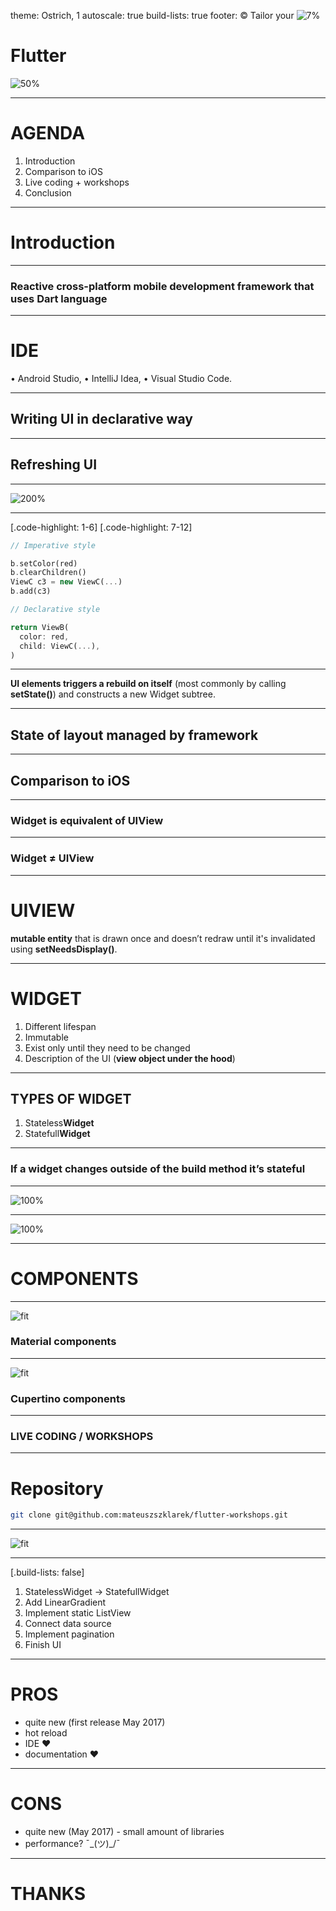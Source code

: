 theme: Ostrich, 1
autoscale: true
build-lists: true
footer: © Tailor your ![7%](images/swift_logo.png)


# Flutter
![50%](images/flutter.png)

---

# AGENDA

1. Introduction
2. Comparison to iOS
3. Live coding + workshops
4. Conclusion

---

# Introduction

---

### Reactive cross-platform mobile development framework that uses Dart language

---

# **IDE**

• Android Studio, 
• IntelliJ Idea,
• Visual Studio Code.

---

## Writing UI in **declarative** way

---

## Refreshing UI

---

![200%](images/declarative_ui.png)

---

[.code-highlight: 1-6]
[.code-highlight: 7-12]


```dart
// Imperative style

b.setColor(red)
b.clearChildren()
ViewC c3 = new ViewC(...)
b.add(c3)

// Declarative style

return ViewB(
  color: red,
  child: ViewC(...),
)
```
---

**UI elements triggers a rebuild on itself** (most commonly by calling **setState()**) and constructs a new Widget subtree.

---

## State of layout managed by **framework**

---

## Comparison to **iOS**

---

### **Widget** is equivalent of **UIView**

---

### **Widget** ≠ **UIView**

---

# **UIVIEW**

**mutable entity** that is drawn once and doesn’t redraw until it's invalidated using **setNeedsDisplay()**.

---

# **WIDGET**

1. Different lifespan
2. Immutable
3. Exist only until they need to be changed
4. Description of the UI (**view object under the hood**)

---

## **TYPES OF WIDGET**

1. Stateless**Widget**
2. Statefull**Widget**

---

### If a widget changes outside of the build method **it’s stateful**

---

![100%](images/parent_1.png)

---

![100%](images/parent_2.png)

---

# COMPONENTS

---

![fit](images/material.png) 
### Material components

---

![fit](images/cupertino.png) 
### Cupertino components

---

### LIVE CODING / WORKSHOPS

---

# Repository
```sh
git clone git@github.com:mateuszszklarek/flutter-workshops.git
```

---

![fit](images/quick_assist.png)

---

[.build-lists: false]

1. StatelessWidget -> StatefullWidget
2. Add LinearGradient 
3. Implement static ListView
4. Connect data source
5. Implement pagination
6. Finish UI


---

# PROS

+ quite new (first release May 2017)
+ hot reload
+ IDE ❤️
+ documentation ❤️

---

# CONS

- quite new (May 2017) - small amount of libraries
- performance? ¯\_(ツ)_/¯

---

# THANKS
